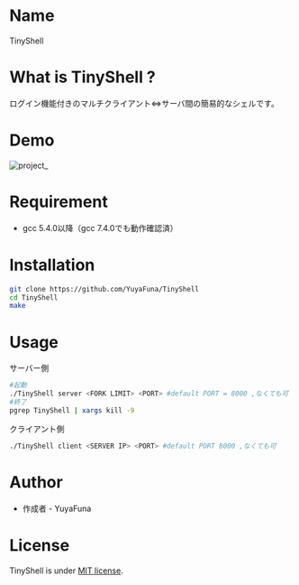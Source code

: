 # Name

TinyShell

# What is TinyShell ?

ログイン機能付きのマルチクライアント⇔サーバ間の簡易的なシェルです。

# Demo

![project_](https://user-images.githubusercontent.com/49707171/72794973-32900080-3c80-11ea-88c6-96e7c5614641.gif)

# Requirement

* gcc 5.4.0以降（gcc 7.4.0でも動作確認済）

# Installation

```bash
git clone https://github.com/YuyaFuna/TinyShell
cd TinyShell
make
```

# Usage

サーバー側

```bash
#起動
./TinyShell server <FORK LIMIT> <PORT> #default PORT = 8000 ,なくても可
#終了
pgrep TinyShell | xargs kill -9
```

クライアント側

```bash
./TinyShell client <SERVER IP> <PORT> #default PORT 8000 ,なくても可
```

# Author
 
* 作成者 - YuyaFuna
 
# License
 
TinyShell is under [MIT license](https://en.wikipedia.org/wiki/MIT_License).
